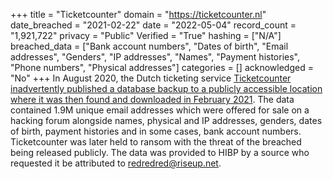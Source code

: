 +++
title = "Ticketcounter"
domain = "https://ticketcounter.nl"
date_breached = "2021-02-22"
date = "2022-05-04"
record_count = "1,921,722"
privacy = "Public"
Verified = "True"
hashing = ["N/A"]
breached_data = ["Bank account numbers", "Dates of birth", "Email addresses", "Genders", "IP addresses", "Names", "Payment histories", "Phone numbers", "Physical addresses"]
categories = []
acknowledged = "No"
+++
In August 2020, the Dutch ticketing service <a href="https://www.bleepingcomputer.com/news/security/european-e-ticketing-platform-ticketcounter-extorted-in-data-breach/" target="_blank" rel="noopener">Ticketcounter inadvertently published a database backup to a publicly accessible location where it was then found and downloaded in February 2021</a>. The data contained 1.9M unique email addresses which were offered for sale on a hacking forum alongside names, physical and IP addresses, genders, dates of birth, payment histories and in some cases, bank account numbers. Ticketcounter was later held to ransom with the threat of the breached being released publicly. The data was provided to HIBP by a source who requested it be attributed to redredred@riseup.net.
